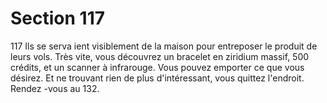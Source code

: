 # Section 117

117
Ils se serva ient visiblement de la maison pour entreposer le
produit de leurs vols. Très vite, vous découvrez un bracelet en
ziridium massif, 500 crédits, et un scanner à infrarouge. Vous
pouvez emporter ce que vous désirez. Et ne trouvant rien de plus
d'intéressant, vous quittez l'endroit. Rendez -vous au 132.
